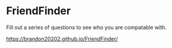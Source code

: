 # FriendFinder

Fill out a series of questions to see who you are compatable with.

https://brandon20202.github.io/FriendFinder/
